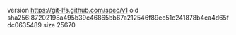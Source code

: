 version https://git-lfs.github.com/spec/v1
oid sha256:87202198a495b39c46865bb67a212546f89ec51c241878b4ca4d65fdc0635489
size 25670
